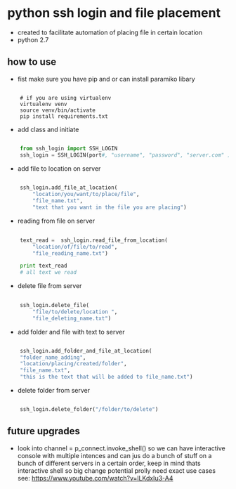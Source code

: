 # python ssh login and file placement
* created to facilitate automation of placing file in certain location 
* python 2.7

## how to use

* fist make sure you have pip and or can install paramiko libary
```console
    
    # if you are using virtualenv
    virtualenv venv 
    source venv/bin/activate
    pip install requirements.txt

```

* add class and initiate
```python

    from ssh_login import SSH_LOGIN
    ssh_login = SSH_LOGIN(port#, "username", "password", "server.com" )

```

* add file to location on server
```python
    
    ssh_login.add_file_at_location(
        "location/you/want/to/place/file", 
        "file_name.txt", 
        "text that you want in the file you are placing")
```

* reading from file on server
```python
    
    text_read =  ssh_login.read_file_from_location(
        "location/of/file/to/read",
        "file_reading_name.txt")

    print text_read
    # all text we read
```

* delete file from server
```python
    
    ssh_login.delete_file(
        "file/to/delete/location ", 
        "file_deleting_name.txt")
```

* add folder and file with text to server
```python

    ssh_login.add_folder_and_file_at_location(
    "folder_name_adding",
    "location/placing/created/folder",
    "file_name.txt",
    "this is the text that will be added to file_name.txt")
```

* delete folder from server
```python

    ssh_login.delete_folder("/folder/to/delete")
```

## future upgrades
* look into channel = p_connect.invoke_shell() so we can have interactive console with multiple intences and can jus do a bunch of stuff on a bunch of different servers in a certain order, keep in mind thats interactive shell so big change potential prolly need exact use cases see: https://www.youtube.com/watch?v=lLKdxIu3-A4
